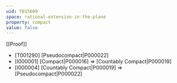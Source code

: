 ```yaml
---
uid: T015609
space: rational-extension-in-the-plane
property: compact
value: false
---
```

[[Proof]]

* [T001290] [Pseudocompact|P000022]
* [I000001] [Compact|P000016] => [Countably Compact|P000019]
* [I000004] [Countably Compact|P000019] => [Pseudocompact|P000022]


